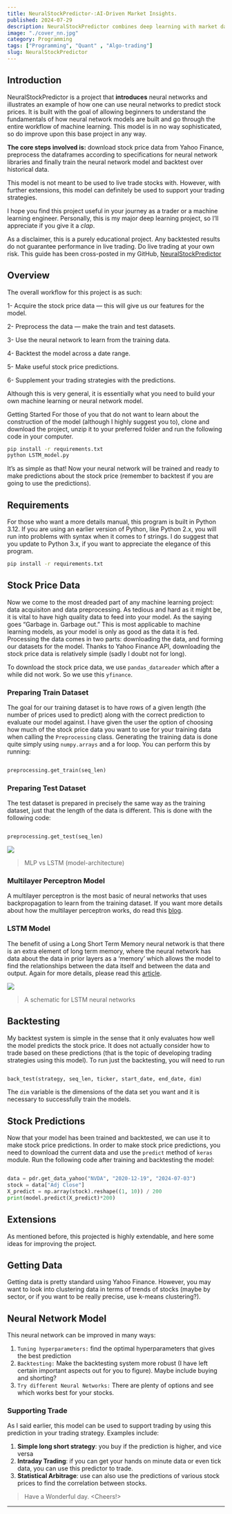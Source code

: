 ```yaml
---
title: NeuralStockPredictor-:AI-Driven Market Insights.
published: 2024-07-29 
description: NeuralStockPredictor combines deep learning with market data to deliver precise, actionable insights, transforming your investment strategies.
image: "./cover_nn.jpg"
category: Programming
tags: ["Programming", "Quant" , "Algo-trading"]
slug: NeuralStockPredictor
---
```


## Introduction

NeuralStockPredictor is a project that **introduces** neural networks and illustrates an example of how one can use neural networks to predict stock prices. It is built with the goal of allowing beginners to understand the fundamentals of how neural network models are built and go through the entire workflow of machine learning. This model is in no way sophisticated, so do improve upon this base project in any way.

**The core steps involved is:** download stock price data from Yahoo Finance, preprocess the dataframes according to specifications for neural network libraries and finally train the neural network model and backtest over historical data.

This model is not meant to be used to live trade stocks with. However, with further extensions, this model can definitely be used to support your trading strategies.

I hope you find this project useful in your journey as a trader or a machine learning engineer. Personally, this is my major deep learning project, so I’ll appreciate if you give it a *clap*.

As a disclaimer, this is a purely educational project. Any backtested results do not guarantee performance in live trading. Do live trading at your own risk. This guide has been cross-posted in my GitHub, [NeuralStockPredictor](https://github.com/Aditya-dom/NeuralStockPredictor)

## Overview

The overall workflow for this project is as such:

1- Acquire the stock price data — this will give us our features for the model.

2- Preprocess the data — make the train and test datasets.

3- Use the neural network to learn from the training data.

4- Backtest the model across a date range.

5- Make useful stock price predictions.

6- Supplement your trading strategies with the predictions.

Although this is very general, it is essentially what you need to build your own machine learning or neural network model.

Getting Started
For those of you that do not want to learn about the construction of the model (although I highly suggest you to), clone and download the project, unzip it to your preferred folder and run the following code in your computer.

```bash
pip install -r requirements.txt
python LSTM_model.py
```

It’s as simple as that! Now your neural network will be trained and ready to make predictions about the stock price (remember to backtest if you are going to use the predictions).

## Requirements
For those who want a more details manual, this program is built in Python 3.12. If you are using an earlier version of Python, like Python 2.x, you will run into problems with syntax when it comes to f strings. I do suggest that you update to Python 3.x, if you want to appreciate the elegance of this program.

```bash
pip install -r requirements.txt
```

## Stock Price Data
Now we come to the most dreaded part of any machine learning project: data acquisiton and data preprocessing. As tedious and hard as it might be, it is vital to have high quality data to feed into your model. As the saying goes “Garbage in. Garbage out.” This is most applicable to machine learning models, as your model is only as good as the data it is fed. Processing the data comes in two parts: downloading the data, and forming our datasets for the model. Thanks to Yahoo Finance API, downloading the stock price data is relatively simple (sadly I doubt not for long).

To download the stock price data, we use `pandas_datareader` which after a while did not work. So we use this `yfinance`.

### Preparing Train Dataset
The goal for our training dataset is to have rows of a given length (the number of prices used to predict) along with the correct prediction to evaluate our model against. I have given the user the option of choosing how much of the stock price data you want to use for your training data when calling the `Preprocessing` class. Generating the training data is done quite simply using `numpy.arrays` and a for loop. You can perform this by running:

```python

preprocessing.get_train(seq_len)

```
### Preparing Test Dataset
The test dataset is prepared in precisely the same way as the training dataset, just that the length of the data is different. This is done with the following code:

```python

preprocessing.get_test(seq_len)

```

![](./MLP-vs-LSTM-model-architecture.png)
> MLP vs LSTM (model-architecture)

### Multilayer Perceptron Model
A multilayer perceptron is the most basic of neural networks that uses backpropagation to learn from the training dataset. If you want more details about how the multilayer perceptron works, do read this [blog](https://arawn.live/posts/MultilayerPerceptron-intro/).

### LSTM Model
The benefit of using a Long Short Term Memory neural network is that there is an extra element of long term memory, where the neural network has data about the data in prior layers as a ‘memory’ which allows the model to find the relationships between the data itself and between the data and output. Again for more details, please read this [article](https://www.altumintelligence.com/articles/a/Time-Series-Prediction-Using-LSTM-Deep-Neural-Networks).

![](./LSTM.jpeg)
>A schematic for LSTM neural networks

## Backtesting
My backtest system is simple in the sense that it only evaluates how well the model predicts the stock price. It does not actually consider how to trade based on these predictions (that is the topic of developing trading strategies using this model). To run just the backtesting, you will need to run

```python

back_test(strategy, seq_len, ticker, start_date, end_date, dim)

```
The `dim` variable is the dimensions of the data set you want and it is necessary to successfully train the models.

## Stock Predictions
Now that your model has been trained and backtested, we can use it to make stock price predictions. In order to make stock price predictions, you need to download the current data and use the `predict` method of `keras` module. Run the following code after training and backtesting the model:

```python

data = pdr.get_data_yahoo("NVDA", "2020-12-19", "2024-07-03")
stock = data["Adj Close"]
X_predict = np.array(stock).reshape((1, 10)) / 200
print(model.predict(X_predict)*200)

```

## Extensions
As mentioned before, this projected is highly extendable, and here some ideas for improving the project.

## Getting Data
Getting data is pretty standard using Yahoo Finance. However, you may want to look into clustering data in terms of trends of stocks (maybe by sector, or if you want to be really precise, use k-means clustering?).

## Neural Network Model
This neural network can be improved in many ways:

1. `Tuning hyperparameters:` find the optimal hyperparameters that gives the best prediction
2. `Backtesting:` Make the backtesting system more robust (I have left certain important aspects out for you to figure). Maybe include buying and shorting?
3. `Try different Neural Networks:` There are plenty of options and see which works best for your stocks.

### Supporting Trade
As I said earlier, this model can be used to support trading by using this prediction in your trading strategy. Examples include:

1. **Simple long short strategy**: you buy if the prediction is higher, and vice versa
2. **Intraday Trading**: if you can get your hands on minute data or even tick data, you can use this predictor to trade.
3. **Statistical Arbitrage**: use can also use the predictions of various stock prices to find the correlation between stocks.

> Have a Wonderful day. <Cheers!>

***